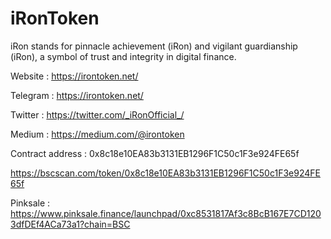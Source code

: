 # iRonToken
 iRon stands for pinnacle achievement (iRon) and vigilant guardianship (iRon), a symbol of trust and integrity in digital finance.

Website : https://irontoken.net/


Telegram : https://irontoken.net/


Twitter : https://twitter.com/_iRonOfficial_/


 Medium : https://medium.com/@irontoken

Contract address : 0x8c18e10EA83b3131EB1296F1C50c1F3e924FE65f

https://bscscan.com/token/0x8c18e10EA83b3131EB1296F1C50c1F3e924FE65f

Pinksale : https://www.pinksale.finance/launchpad/0xc8531817Af3c8BcB167E7CD1203dfDEf4ACa73a1?chain=BSC



